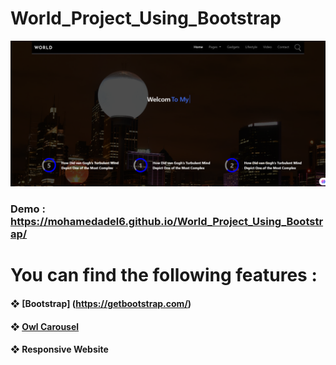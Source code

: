 # World_Project_Using_Bootstrap
![](/assets/Images/New/Readme/4.png)
### Demo :  https://mohamedadel6.github.io/World_Project_Using_Bootstrap/
# You can find the following features : 
####  ❖ [Bootstrap] (https://getbootstrap.com/)
####  ❖ [Owl Carousel](https://owlcarousel2.github.io/OwlCarousel2/)
####  ❖ Responsive Website
